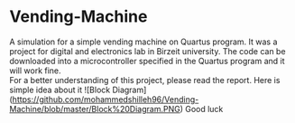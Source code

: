 # Vending-Machine #  
A simulation for a simple vending machine on Quartus program. It was a project for digital and electronics lab in Birzeit university.  The code can be downloaded into a microcontroller specified in the Quartus program and it will work fine.  
For a better understanding of this project, please read the report. Here is simple idea about it
![Block Diagram] (https://github.com/mohammedshilleh96/Vending-Machine/blob/master/Block%20Diagram.PNG)
Good luck

